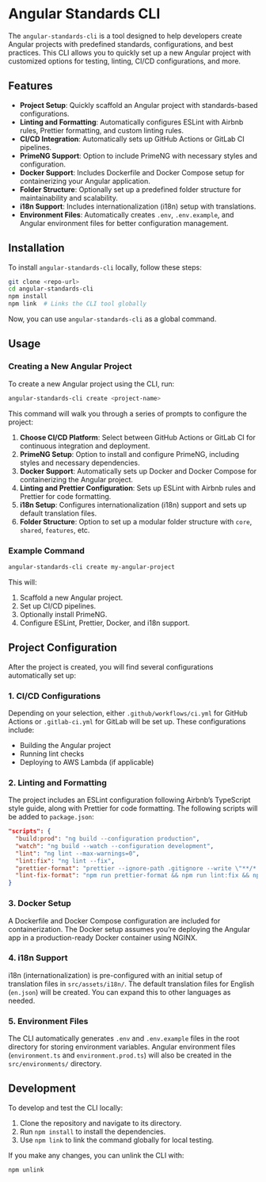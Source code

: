 # Angular Standards CLI

The `angular-standards-cli` is a tool designed to help developers create Angular projects with predefined standards, configurations, and best practices. This CLI allows you to quickly set up a new Angular project with customized options for testing, linting, CI/CD configurations, and more.

## Features

- **Project Setup**: Quickly scaffold an Angular project with standards-based configurations.
- **Linting and Formatting**: Automatically configures ESLint with Airbnb rules, Prettier formatting, and custom linting rules.
- **CI/CD Integration**: Automatically sets up GitHub Actions or GitLab CI pipelines.
- **PrimeNG Support**: Option to include PrimeNG with necessary styles and configuration.
- **Docker Support**: Includes Dockerfile and Docker Compose setup for containerizing your Angular application.
- **Folder Structure**: Optionally set up a predefined folder structure for maintainability and scalability.
- **i18n Support**: Includes internationalization (i18n) setup with translations.
- **Environment Files**: Automatically creates `.env`, `.env.example`, and Angular environment files for better configuration management.

## Installation

To install `angular-standards-cli` locally, follow these steps:

```bash
git clone <repo-url>
cd angular-standards-cli
npm install
npm link  # Links the CLI tool globally
```

Now, you can use `angular-standards-cli` as a global command.

## Usage

### Creating a New Angular Project

To create a new Angular project using the CLI, run:

```bash
angular-standards-cli create <project-name>
```

This command will walk you through a series of prompts to configure the project:

1. **Choose CI/CD Platform**: Select between GitHub Actions or GitLab CI for continuous integration and deployment.
2. **PrimeNG Setup**: Option to install and configure PrimeNG, including styles and necessary dependencies.
3. **Docker Support**: Automatically sets up Docker and Docker Compose for containerizing the Angular project.
4. **Linting and Prettier Configuration**: Sets up ESLint with Airbnb rules and Prettier for code formatting.
5. **i18n Setup**: Configures internationalization (i18n) support and sets up default translation files.
6. **Folder Structure**: Option to set up a modular folder structure with `core`, `shared`, `features`, etc.

### Example Command

```bash
angular-standards-cli create my-angular-project
```

This will:

1. Scaffold a new Angular project.
2. Set up CI/CD pipelines.
3. Optionally install PrimeNG.
4. Configure ESLint, Prettier, Docker, and i18n support.

## Project Configuration

After the project is created, you will find several configurations automatically set up:

### 1. **CI/CD Configurations**

Depending on your selection, either `.github/workflows/ci.yml` for GitHub Actions or `.gitlab-ci.yml` for GitLab will be set up. These configurations include:

- Building the Angular project
- Running lint checks
- Deploying to AWS Lambda (if applicable)

### 2. **Linting and Formatting**

The project includes an ESLint configuration following Airbnb’s TypeScript style guide, along with Prettier for code formatting. The following scripts will be added to `package.json`:

```json
"scripts": {
  "build:prod": "ng build --configuration production",
  "watch": "ng build --watch --configuration development",
  "lint": "ng lint --max-warnings=0",
  "lint:fix": "ng lint --fix",
  "prettier-format": "prettier --ignore-path .gitignore --write \"**/*.+(js|ts|json)\"",
  "lint-fix-format": "npm run prettier-format && npm run lint:fix && npm run prettier-format"
}
```

### 3. **Docker Setup**

A Dockerfile and Docker Compose configuration are included for containerization. The Docker setup assumes you’re deploying the Angular app in a production-ready Docker container using NGINX.

### 4. **i18n Support**

i18n (internationalization) is pre-configured with an initial setup of translation files in `src/assets/i18n/`. The default translation files for English (`en.json`) will be created. You can expand this to other languages as needed.

### 5. **Environment Files**

The CLI automatically generates `.env` and `.env.example` files in the root directory for storing environment variables. Angular environment files (`environment.ts` and `environment.prod.ts`) will also be created in the `src/environments/` directory.

## Development

To develop and test the CLI locally:

1. Clone the repository and navigate to its directory.
2. Run `npm install` to install the dependencies.
3. Use `npm link` to link the command globally for local testing.

If you make any changes, you can unlink the CLI with:

```bash
npm unlink
```